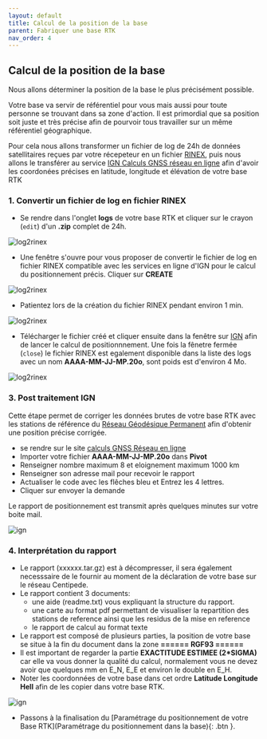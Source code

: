 ```yaml
---
layout: default
title: Calcul de la position de la base
parent: Fabriquer une base RTK
nav_order: 4
---
```


## Calcul de la position de la base

Nous allons déterminer la position de la base le plus précisément possible.

Votre base va servir de référentiel pour vous mais aussi pour toute personne se trouvant dans sa zone d'action. Il est primordial que sa position soit juste et très précise afin de pourvoir tous travailler sur un même référentiel géographique.

Pour cela nous allons transformer un fichier de log de 24h de données satellitaires reçues par votre récepeteur en un fichier [RINEX](http://rgp.ign.fr/DONNEES/format/rinex.php), puis nous allons le transférer au service [IGN Calculs GNSS réseau en ligne](http://rgp.ign.fr/SERVICES/calcul_online.php) afin d'avoir les coordonées précises en latitude, longitude et élévation de votre base RTK

### 1. Convertir un fichier de log en fichier RINEX

* Se rendre dans l'onglet **logs** de votre base RTK et cliquer sur le crayon (```edit```) d'un **.zip** complet de 24h.

![log2rinex](https://jancelin.github.io/docs-centipedeRTK/assets/images/positionnement/log2rinex1.png)

* Une fenêtre s'ouvre pour vous proposer de convertir le fichier de log en fichier RINEX compatible avec les services en ligne d'IGN pour le calcul du positionnement précis. Cliquer sur **CREATE**

![log2rinex](https://jancelin.github.io/docs-centipedeRTK/assets/images/positionnement/log2rinex2.png)

* Patientez lors de la création du fichier RINEX pendant environ 1 min.

![log2rinex](https://jancelin.github.io/docs-centipedeRTK/assets/images/positionnement/log2rinex3.png)

* Télécharger le fichier créé et cliquer ensuite dans la fenêtre sur [IGN](http://rgp.ign.fr/SERVICES/calcul_online.php) afin de lancer le calcul de positionnnement. Une fois la fênetre fermée (```close```) le fichier RINEX est egalement disponible dans la liste des logs avec un nom **AAAA-MM-JJ-MP.20o**, sont poids est d'environ 4 Mo.

![log2rinex](https://jancelin.github.io/docs-centipedeRTK/assets/images/positionnement/log2rinex4.png)

    
### 3. Post traitement IGN

Cette étape permet de corriger les données brutes de votre base RTK avec les stations de référence du [Réseau Géodésique Permanent](http://rgp.ign.fr/) afin d'obtenir une position précise corrigée.

* se rendre sur le site [calculs GNSS Réseau en ligne](http://rgp.ign.fr/SERVICES/calcul_online.php)
* Importer votre fichier **AAAA-MM-JJ-MP.20o** dans **Pivot**
* Renseigner nombre maximum 8 et eloignement maximum 1000 km
* Renseigner son adresse mail pour recevoir le rapport
* Actualiser le code avec les flêches bleu et Entrez les 4 lettres.
* Cliquer sur envoyer la demande

Le rapport de positionnement est transmit après quelques minutes sur votre boite mail.

![ign](https://jancelin.github.io/docs-centipedeRTK/assets/images/positionnement/ign_reseau_en_ligne1.png)


### 4. Interprétation du rapport 

* Le rapport (xxxxxx.tar.gz) est à décompresser, il sera également necesssaire de le fournir au moment de la déclaration de votre base sur le réseau Centipede.
* Le rapport contient 3 documents:
	* une aide (readme.txt) vous expliquant la structure du rapport.
	* une carte au format pdf permettant de visualiser la repartition des stations de reference ainsi que les residus de la mise en reference
	* le rapport de calcul au format texte 
* Le rapport est composé de plusieurs parties, la position de votre base se situe à la fin du document dans la zone **====== RGF93 ======**
* Il est important de regarder la partie **EXACTITUDE ESTIMEE (2*SIGMA)** car elle va vous donner la qualité du calcul, normalement vous ne devez avoir que quelques mm en E_N, E_E et environ le double en E_H.
* Noter les coordonnées de votre base dans cet ordre **Latitude Longitude Hell** afin de les copier dans votre base RTK.

![ign](https://jancelin.github.io/docs-centipedeRTK/assets/images/positionnement/rapport_ign1.png)


* Passons à la finalisation du [Paramétrage du positionnement de votre Base RTK](Paramétrage du positionnement dans la base){: .btn }.

